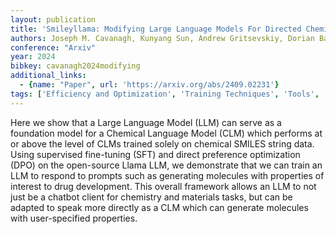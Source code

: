 ```yaml
---
layout: publication
title: 'Smileyllama: Modifying Large Language Models For Directed Chemical Space Exploration'
authors: Joseph M. Cavanagh, Kunyang Sun, Andrew Gritsevskiy, Dorian Bagni, Thomas D. Bannister, Teresa Head-gordon
conference: "Arxiv"
year: 2024
bibkey: cavanagh2024modifying
additional_links:
  - {name: "Paper", url: 'https://arxiv.org/abs/2409.02231'}
tags: ['Efficiency and Optimization', 'Training Techniques', 'Tools', 'Fine-Tuning', 'Prompting', 'Reinforcement Learning', 'Pretraining Methods']
---
```

Here we show that a Large Language Model (LLM) can serve as a foundation
model for a Chemical Language Model (CLM) which performs at or above the level
of CLMs trained solely on chemical SMILES string data. Using supervised
fine-tuning (SFT) and direct preference optimization (DPO) on the open-source
Llama LLM, we demonstrate that we can train an LLM to respond to prompts such
as generating molecules with properties of interest to drug development. This
overall framework allows an LLM to not just be a chatbot client for chemistry
and materials tasks, but can be adapted to speak more directly as a CLM which
can generate molecules with user-specified properties.
